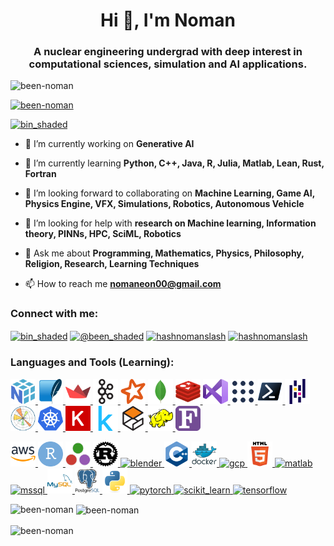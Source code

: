 <h1 align="center">Hi 👋, I'm Noman</h1>
<h3 align="center">A nuclear engineering undergrad with deep interest in computational sciences, simulation and AI applications.</h3>

<p align="left"> <img src="https://komarev.com/ghpvc/?username=been-noman&label=Profile%20views&color=0e75b6&style=flat" alt="been-noman" /> </p>

<p align="left"> <a href="https://github.com/ryo-ma/github-profile-trophy"><img src="https://github-profile-trophy.vercel.app/?username=been-noman" alt="been-noman" /></a> </p>

<p align="left"> <a href="https://twitter.com/bin_shaded" target="blank"><img src="https://img.shields.io/twitter/follow/bin_shaded?logo=twitter&style=for-the-badge" alt="bin_shaded" /></a> </p>

- 🔭 I’m currently working on **Generative AI**

- 🌱 I’m currently learning **Python, C++, Java, R, Julia, Matlab, Lean, Rust, Fortran**

- 👯 I’m looking forward to collaborating on **Machine Learning, Game AI, Physics Engine, VFX, Simulations, Robotics, Autonomous Vehicle**

- 🤝 I’m looking for help with **research on Machine learning, Information theory, PINNs, HPC, SciML, Robotics**

- 💬 Ask me about **Programming, Mathematics, Physics, Philosophy, Religion, Research, Learning Techniques**

- 📫 How to reach me **nomaneon00@gmail.com**


<h3 align="left">Connect with me:</h3>
<p align="left">
<a href="https://twitter.com/bin_shaded" target="blank"><img align="center" src="https://raw.githubusercontent.com/rahuldkjain/github-profile-readme-generator/master/src/images/icons/Social/twitter.svg" alt="bin_shaded" height="30" width="40" /></a>
<a href="https://medium.com/@been_shaded" target="blank"><img align="center" src="https://raw.githubusercontent.com/rahuldkjain/github-profile-readme-generator/master/src/images/icons/Social/medium.svg" alt="@been_shaded" height="30" width="40" /></a>
<a href="https://www.leetcode.com/hashnomanslash" target="blank"><img align="center" src="https://raw.githubusercontent.com/rahuldkjain/github-profile-readme-generator/master/src/images/icons/Social/leet-code.svg" alt="hashnomanslash" height="30" width="40" /></a>
<a href="https://www.topcoder.com/members/hashnomanslash" target="blank"><img align="center" src="https://raw.githubusercontent.com/rahuldkjain/github-profile-readme-generator/master/src/images/icons/Social/topcoder.svg" alt="hashnomanslash" height="30" width="40" /></a>
</p>

<h3 align="left">Languages and Tools (Learning):</h3>
<a href="https://numpy.org/" target="_blank" rel="noreferrer"> 
  <img src="https://github.com/devicons/devicon/blob/master/icons/numpy/numpy-original.svg" alt="numpy" width="40" height="40"/> 
</a>

<a href="https://www.sqlite.org/" target="_blank" rel="noreferrer"> 
  <img src="https://github.com/devicons/devicon/blob/master/icons/sqlite/sqlite-original.svg" alt="sqlite" width="40" height="40"/> 
</a>

<a href="https://streamlit.io/" target="_blank" rel="noreferrer"> 
  <img src="https://github.com/devicons/devicon/blob/master/icons/streamlit/streamlit-original.svg" alt="streamlit" width="40" height="40"/> 
</a>

<a href="https://kafka.apache.org/" target="_blank" rel="noreferrer"> 
  <img src="https://github.com/devicons/devicon/blob/master/icons/apachekafka/apachekafka-original.svg" alt="kafka" width="40" height="40"/> 
</a>

<a href="https://spark.apache.org/" target="_blank" rel="noreferrer"> 
  <img src="https://github.com/devicons/devicon/blob/master/icons/apachespark/apachespark-original.svg" alt="spark" width="40" height="40"/> 
</a>

<a href="https://www.mongodb.com/" target="_blank" rel="noreferrer"> 
  <img src="https://github.com/devicons/devicon/blob/master/icons/mongodb/mongodb-original.svg" alt="mongodb" width="40" height="40"/> 
</a>

<a href="https://redis.io/" target="_blank" rel="noreferrer"> 
  <img src="https://github.com/devicons/devicon/blob/master/icons/redis/redis-original.svg" alt="redis" width="40" height="40"/> 
</a>

<a href="https://visualstudio.microsoft.com/" target="_blank" rel="noreferrer"> 
  <img src="https://github.com/devicons/devicon/blob/master/icons/visualstudio/visualstudio-original.svg" alt="visual studio" width="40" height="40"/> 
</a>

<a href="https://www.ros.org/" target="_blank" rel="noreferrer"> 
  <img src="https://github.com/devicons/devicon/blob/master/icons/ros/ros-original.svg" alt="ros" width="40" height="40"/> 
</a>

<a href="https://learn.microsoft.com/en-us/powershell/" target="_blank" rel="noreferrer"> 
  <img src="https://github.com/devicons/devicon/blob/master/icons/powershell/powershell-original.svg" alt="powershell" width="40" height="40"/> 
</a>

<a href="https://pandas.pydata.org/" target="_blank" rel="noreferrer"> 
  <img src="https://github.com/devicons/devicon/blob/master/icons/pandas/pandas-original.svg" alt="pandas" width="40" height="40"/> 
</a>

<a href="https://matplotlib.org/" target="_blank" rel="noreferrer"> 
  <img src="https://github.com/devicons/devicon/blob/master/icons/matplotlib/matplotlib-original.svg" alt="matplotlib" width="40" height="40"/> 
</a>

<a href="https://kubernetes.io/" target="_blank" rel="noreferrer"> 
  <img src="https://github.com/devicons/devicon/blob/master/icons/kubernetes/kubernetes-original.svg" alt="kubernetes" width="40" height="40"/> 
</a>

<a href="https://keras.io/" target="_blank" rel="noreferrer"> 
  <img src="https://github.com/devicons/devicon/blob/master/icons/keras/keras-original.svg" alt="keras" width="40" height="40"/> 
</a>

<a href="https://www.kaggle.com/" target="_blank" rel="noreferrer"> 
  <img src="https://github.com/devicons/devicon/blob/master/icons/kaggle/kaggle-original.svg" alt="kaggle" width="40" height="40"/> 
</a>

<a href="http://gazebosim.org/" target="_blank" rel="noreferrer"> 
  <img src="https://github.com/devicons/devicon/blob/master/icons/gazebo/gazebo-original.svg" alt="gazebo" width="40" height="40"/> 
</a>
<a href="https://hadoop.apache.org/" target="_blank" rel="noreferrer"> 
  <img src="https://github.com/devicons/devicon/blob/master/icons/hadoop/hadoop-original.svg" alt="hadoop" width="40" height="40"/> 
</a>

<a href="https://fortran-lang.org/" target="_blank" rel="noreferrer"> 
  <img src="https://github.com/devicons/devicon/blob/master/icons/fortran/fortran-original.svg" alt="fortran" width="40" height="40"/> 
</a>

<p align="left"> <a href="https://aws.amazon.com" target="_blank" rel="noreferrer"> <img src="https://raw.githubusercontent.com/devicons/devicon/master/icons/amazonwebservices/amazonwebservices-original-wordmark.svg" alt="aws" width="40" height="40"/> </a>

<a href="https://www.r-project.org/" target="_blank" rel="noreferrer"> 
  <img src="https://github.com/devicons/devicon/blob/master/icons/rstudio/rstudio-original.svg" alt="R" width="40" height="40"/> 
</a>

<a href="https://julialang.org/" target="_blank" rel="noreferrer"> 
  <img src="https://github.com/devicons/devicon/blob/master/icons/julia/julia-original.svg" alt="julia" width="40" height="40"/> 
</a>

<a href="https://www.rust-lang.org/" target="_blank" rel="noreferrer"> 
  <img src="https://github.com/devicons/devicon/blob/master/icons/rust/rust-original.svg" alt="rust" width="40" height="40"/> 
</a>
 </a> <a href="https://www.blender.org/" target="_blank" rel="noreferrer"> <img src="https://download.blender.org/branding/community/blender_community_badge_white.svg" alt="blender" width="40" height="40"/> </a> <a href="https://www.w3schools.com/cpp/" target="_blank" rel="noreferrer"> <img src="https://raw.githubusercontent.com/devicons/devicon/master/icons/cplusplus/cplusplus-original.svg" alt="cplusplus" width="40" height="40"/> </a> <a href="https://www.docker.com/" target="_blank" rel="noreferrer"> <img src="https://raw.githubusercontent.com/devicons/devicon/master/icons/docker/docker-original-wordmark.svg" alt="docker" width="40" height="40"/> </a> <a href="https://cloud.google.com" target="_blank" rel="noreferrer"> <img src="https://www.vectorlogo.zone/logos/google_cloud/google_cloud-icon.svg" alt="gcp" width="40" height="40"/> </a> <a href="https://www.w3.org/html/" target="_blank" rel="noreferrer"> <img src="https://raw.githubusercontent.com/devicons/devicon/master/icons/html5/html5-original-wordmark.svg" alt="html5" width="40" height="40"/> </a> <a href="https://www.mathworks.com/" target="_blank" rel="noreferrer"> <img src="https://upload.wikimedia.org/wikipedia/commons/2/21/Matlab_Logo.png" alt="matlab" width="40" height="40"/> </a> <a href="https://www.microsoft.com/en-us/sql-server" target="_blank" rel="noreferrer"> <img src="https://www.svgrepo.com/show/303229/microsoft-sql-server-logo.svg" alt="mssql" width="40" height="40"/> </a> <a href="https://www.mysql.com/" target="_blank" rel="noreferrer"> <img src="https://raw.githubusercontent.com/devicons/devicon/master/icons/mysql/mysql-original-wordmark.svg" alt="mysql" width="40" height="40"/> </a> <a href="https://www.postgresql.org" target="_blank" rel="noreferrer"> <img src="https://raw.githubusercontent.com/devicons/devicon/master/icons/postgresql/postgresql-original-wordmark.svg" alt="postgresql" width="40" height="40"/> </a> <a href="https://www.python.org" target="_blank" rel="noreferrer"> <img src="https://raw.githubusercontent.com/devicons/devicon/master/icons/python/python-original.svg" alt="python" width="40" height="40"/> </a> <a href="https://pytorch.org/" target="_blank" rel="noreferrer"> <img src="https://www.vectorlogo.zone/logos/pytorch/pytorch-icon.svg" alt="pytorch" width="40" height="40"/> </a> <a href="https://scikit-learn.org/" target="_blank" rel="noreferrer"> <img src="https://upload.wikimedia.org/wikipedia/commons/0/05/Scikit_learn_logo_small.svg" alt="scikit_learn" width="40" height="40"/> </a> <a href="https://www.tensorflow.org" target="_blank" rel="noreferrer"> <img src="https://www.vectorlogo.zone/logos/tensorflow/tensorflow-icon.svg" alt="tensorflow" width="40" height="40"/> </a>  </p>

<p><img align="left" src="https://github-readme-stats.vercel.app/api/top-langs?username=been-noman&show_icons=true&locale=en&layout=compact" alt="been-noman" /></p>

<p>&nbsp;<img align="center" src="https://github-readme-stats.vercel.app/api?username=been-noman&show_icons=true&locale=en" alt="been-noman" /></p>

<p><img align="center" src="https://github-readme-streak-stats.herokuapp.com/?user=been-noman&" alt="been-noman" /></p>

